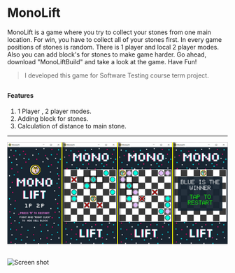 # MonoLift

  MonoLift is a game where you try to collect your stones from one main location. For win, you have to collect all of your stones first. In every game positions of stones is random. There is 1 player and local 2 player modes.  Also you can add block's for stones to make game harder. Go ahead, download "MonoLiftBuild" and take a look at the game. Have Fun!

> I developed this game for Software Testing course term project.
 
##
#### Features

 1. 1 Player , 2 player modes.
 2. Adding block for stones.
 3. Calculation of distance to main stone.
 
 ---------------------------------------

![Screen shot](https://raw.githubusercontent.com/burakyccl/MonoLift/main/monolift.jpg)

##

![Screen shot](https://raw.githubusercontent.com/burakyccl/MonoLift/main/mlgif.gif)
